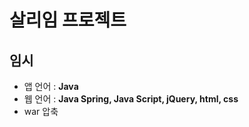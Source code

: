 # 살리임 프로젝트
## 임시
* 앱 언어 : **Java**
* 웹 언어 : **Java Spring, Java Script, jQuery, html, css**
* war 압축
